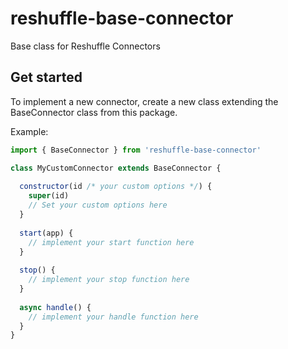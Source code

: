 # reshuffle-base-connector
Base class for Reshuffle Connectors

## Get started
To implement a new connector, create a new class extending the BaseConnector class from this package.

Example:
```js
import { BaseConnector } from 'reshuffle-base-connector'

class MyCustomConnector extends BaseConnector {
    
  constructor(id /* your custom options */) {
    super(id)
    // Set your custom options here
  }
    
  start(app) {
    // implement your start function here
  }
    
  stop() {
    // implement your stop function here
  }
    
  async handle() {
    // implement your handle function here
  }
}
```